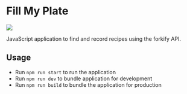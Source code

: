 # Fill My Plate

![](fill-my-plate-app.png)

JavaScript application to find and record recipes using the forkify API.

## Usage
* Run `npm run start` to run the application
* Run `npm run dev` to bundle application for development
* Run `npm run build` to bundle the application for production
